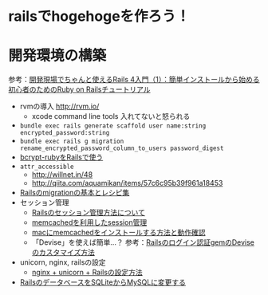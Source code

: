 # railsでhogehogeを作ろう！

# 開発環境の構築

参考：[開発現場でちゃんと使えるRails 4入門（1）：簡単インストールから始める初心者のためのRuby on Railsチュートリアル](http://www.atmarkit.co.jp/ait/articles/1402/28/news047.html)

- rvmの導入 http://rvm.io/
  - xcode command line tools 入れてないと怒られる
- `bundle exec rails generate scaffold user name:string encrypted_password:string`
- `bundle exec rails g migration rename_encrypted_password_column_to_users password_digest`
- [bcrypt-rubyをRailsで使う](http://bakunyo.hatenablog.com/entry/2013/05/26/bcrypt-ruby%E3%82%92Rails%E3%81%A7%E4%BD%BF%E3%81%86)
- `attr_accessible`
  - http://willnet.in/48
  - http://qiita.com/aquamikan/items/57c6c95b39f961a18453
- [Railsのmigrationの基本とレシピ集](http://ruby-rails.hatenadiary.com/entry/20140810/1407634200)
- セッション管理
  - [Railsのセッション管理方法について](http://shindolog.hatenablog.com/entry/2014/11/02/164118)
  - [memcachedを利用したsession管理](http://qiita.com/ThreeTreesLight/items/bb1a5960a54fd214c674)
  - [macにmemcachedをインストールする方法と動作確認](http://joppot.info/2014/07/09/1684)
  - 「Devise」を使えば簡単…？ 参考：[Railsのログイン認証gemのDeviseのカスタマイズ方法](http://shindolog.hatenablog.com/entry/2014/11/02/164118)
- unicorn, nginx, railsの設定
  - [nginx + unicorn + Railsの設定方法](http://qiita.com/akito1986/items/56198edcafc222b320a8)
- [RailsのデータベースをSQLiteからMySQLに変更する](http://d.hatena.ne.jp/minamijoyo/20150205/p2)

